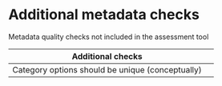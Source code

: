 # Additional metadata checks
Metadata quality checks not included in the assessment tool

| **Additional checks**     													|   	|
|------------------------------------------------------------------------------	|---	|                                                                      	
| Category options should be unique (conceptually)                              |   	|